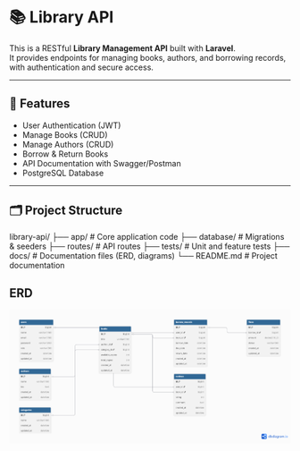 # 📚 Library API

This is a RESTful **Library Management API** built with **Laravel**.  
It provides endpoints for managing books, authors, and borrowing records, with authentication and secure access.

---

## 🚀 Features
- User Authentication (JWT)
- Manage Books (CRUD)
- Manage Authors (CRUD)
- Borrow & Return Books
- API Documentation with Swagger/Postman
- PostgreSQL Database

---

## 🗂 Project Structure
library-api/
├── app/ # Core application code
├── database/ # Migrations & seeders
├── routes/ # API routes
├── tests/ # Unit and feature tests
├── docs/ # Documentation files (ERD, diagrams)
└── README.md # Project documentation

## ERD
![Database ERD](docs/erd.png)